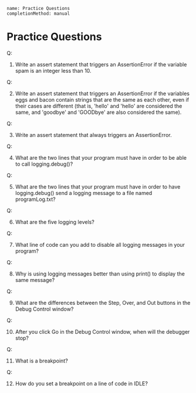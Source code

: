 ```ngMeta
name: Practice Questions
completionMethod: manual
```
# Practice Questions

Q:

1. Write an assert statement that triggers an AssertionError if the variable spam is an integer less than 10.

Q:

2. Write an assert statement that triggers an AssertionError if the variables eggs and bacon contain strings that are the same as each other, even if their cases are different (that is, 'hello' and 'hello' are considered the same, and 'goodbye' and 'GOODbye' are also considered the same).

Q:

3. Write an assert statement that always triggers an AssertionError.

Q:

4. What are the two lines that your program must have in order to be able to call logging.debug()?

Q:

5. What are the two lines that your program must have in order to have logging.debug() send a logging message to a file named programLog.txt?

Q:

6. What are the five logging levels?

Q:

7. What line of code can you add to disable all logging messages in your program?

Q:

8. Why is using logging messages better than using print() to display the same message?

Q:

9. What are the differences between the Step, Over, and Out buttons in the Debug Control window?

Q:

10. After you click Go in the Debug Control window, when will the debugger stop?

Q:

11. What is a breakpoint?

Q:

12. How do you set a breakpoint on a line of code in IDLE?